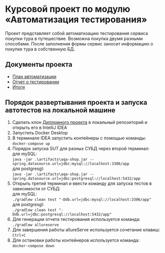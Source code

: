 # Курсовой проект по модулю «Автоматизация тестирования»
Проект представляет собой автоматизацию тестирования сервиса покупки тура в путешествие. Возможна покупка двумя разными способами. После заполнения формы сервис заносит информацию о покупке тура в собственную БД.

## Документы проекта
- <a href="https://github.com/AzizShoev/DiplomQa58/blob/main/docs/Plan.md">План автоматизации</a>
- <a href="https://github.com/AzizShoev/DiplomQa58/blob/main/docs/Report.md">Отчет о тестировании</a>
- <a href="https://github.com/AzizShoev/DiplomQa58/blob/main/docs/Summary.md">Итоги</a>

## Порядок развертывания проекта и запуска автотестов на локальной машине
1. Сделать клон <a href="https://github.com/AzizShoev/DiplomQa58">Дипломного проекта</a> в локальный репозиторий  и открыть его в IntelliJ IDEA
2. Запустить Docker Desktop
3. В терминале IDEA запустить контейнеры с помощью команды:  
   `docker-compose up`
4. Порядок запуска SUT для разных СУБД через второй терминал:  
   для mySQL:  
   `java -jar .\artifacts\aqa-shop.jar --spring.datasource.url=jdbc:mysql://localhost:3306/app
   `  
   для postgresgl:  
   `java -jar .\artifacts\aqa-shop.jar --spring.datasource.url=jdbc:postgresql://localhost:5432/app
   `
5. Открыть третий терминал и ввести команду для запуска тестов в зависимости от СУБД:  
   для mySQL:  
   `./gradlew clean test "-Ddb.url=jdbc:mysql://localhost:3306/app"`  
   для postgresgl:  
   `./gradlew clean test "-Ddb.url=jdbc:postgresql://localhost:5432/app"`
6. Для генерации отчета тестирования используется команда:  
   `./gradlew allureserve`
7. Для завершения работы allureServe используется сочетание клавиш:  
   `Ctrl+C`
9. Для остановки работы контейнеров используется команда:  
   `docker-compose down`